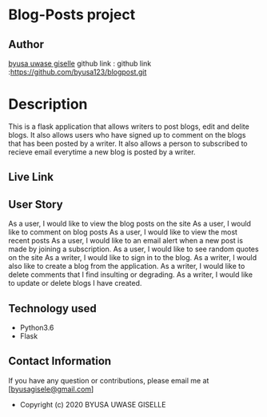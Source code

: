 # Blog-Posts project
## Author

[byusa uwase giselle](https://github.com/byusa123)
github link :
github link :https://github.com/byusa123/blogpost.git

# Description
This  is a flask application that allows writers to post blogs, edit and delite blogs. It also allows users who have signed up to comment on the blogs that has been posted by a writer. It also allows a person to subscribed to recieve email everytime a new blog is posted by a writer.

## Live Link





## User Story
As a user, I would like to view the blog posts on the site
As a user, I would like to comment on blog posts
As a user, I would like to view the most recent posts
As a user, I would like to an email alert when a new post is made by joining a subscription.
As a user, I would like to see random quotes on the site
As a writer, I would like to sign in to the blog.
As a writer, I would also like to create a blog from the application.
As a writer, I would like to delete comments that I find insulting or degrading.
As a writer, I would like to update or delete blogs I have created.

## Technology used

* Python3.6
* Flask

## Contact Information 

If you have any question or contributions, please email me at [byusagisele@gmail.com]


* Copyright (c) 2020  BYUSA UWASE GISELLE
                